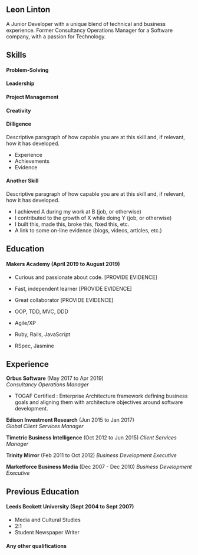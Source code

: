 ## Leon Linton

A Junior Developer with a unique blend of technical and business experience. Former Consultancy Operations Manager for a Software company, with a passion for Technology.

## Skills

#### Problem-Solving

#### Leadership

#### Project Management

#### Creativity

#### Dilligence


Descriptive paragraph of how capable you are at this skill and, if relevant, how it has developed.

- Experience
- Achievements
- Evidence

#### Another Skill

Descriptive paragraph of how capable you are at this skill and, if relevant, how it has developed.

- I achieved A during my work at B (job, or otherwise)
- I contributed to the growth of X while doing Y (job, or otherwise)
- I built this, made this, broke this, fixed this, etc.
- A link to some on-line evidence (blogs, videos, articles, etc.)

## Education

#### Makers Academy (April 2019 to August 2019)

- Curious and passionate about code. [PROVIDE EVIDENCE]
- Fast, independent learner [PROVIDE EVIDENCE]
- Great collaborator [PROVIDE EVIDENCE]

- OOP, TDD, MVC, DDD
- Agile/XP
- Ruby, Rails, JavaScript
- RSpec, Jasmine

## Experience

**Orbus Software** (May 2017 to Apr 2019)    
*Consultancy Operations Manager*
- TOGAF Certified : Enterprise Architecture framework defining business goals and aligning them with architecture objectives around software development.

**Edison Investment Research** (Jun 2015 to Jan 2017)   
*Global Client Services Manager*

**Timetric Business Intelligence** (Oct 2012 to Jun 2015)
*Client Services Manager* 

**Trinity Mirror** (Feb 2011 to Oct 2012)
*Business Development Executive*

**Marketforce Business Media** (Dec 2007 - Dec 2010)
*Business Development Executive*

## Previous Education

#### Leeds Beckett University (Sept 2004 to Sept 2007)

- Media and Cultural Studies
- 2:1
- Student Newspaper Writer 

#### Any other qualifications


